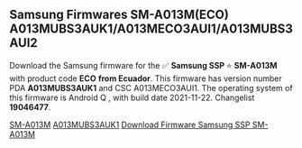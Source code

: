 <h2>Samsung Firmwares SM-A013M(ECO) A013MUBS3AUK1/A013MECO3AUI1/A013MUBS3AUI2</h2>
Download the Samsung firmware for the ✅ <strong>Samsung SSP </strong> ⭐ <strong>SM-A013M</strong> with product code <strong>ECO</strong> <strong> from Ecuador</strong>. This firmware has version number PDA <strong>A013MUBS3AUK1</strong> and CSC A013MECO3AUI1. The operating system of this firmware is Android Q , with build date 2021-11-22. Changelist <strong>19046477</strong>.


[SM-A013M](https://samfirm.shop/samsung/model/SM-A013M)
[A013MUBS3AUK1](https://samfirm.shop/samsung/pda/A013MUBS3AUK1)
[Download Firmware Samsung SSP SM-A013M](https://samfirm.shop/samsung/firmware/476478)

